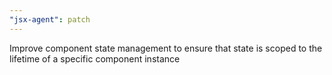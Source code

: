 ```yaml
---
"jsx-agent": patch
---
```


Improve component state management to ensure that state is scoped to the lifetime of a specific component instance
